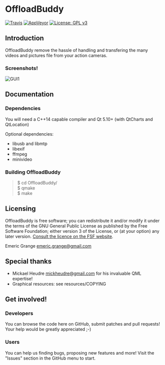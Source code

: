 OffloadBuddy
============

[![Travis](https://img.shields.io/travis/emericg/OffloadBuddy.svg?style=flat-square)](https://travis-ci.org/emericg/OffloadBuddy)
[![AppVeyor](https://img.shields.io/appveyor/ci/emericg/OffloadBuddy.svg?style=flat-square)](https://ci.appveyor.com/project/emericg/offloadbuddy)
[![License: GPL v3](https://img.shields.io/badge/license-GPL%20v3-blue.svg&style=flat-square)](http://www.gnu.org/licenses/gpl-3.0)


## Introduction

OffloadBuddy remove the hassle of handling and transfering the many videos and pictures file from your action cameras.


### Screenshots!

![GUI1](https://i.imgur.com/2w9V8uA.png)


## Documentation

### Dependencies

You will need a C++14 capable compiler and Qt 5.10+ (with QtCharts and QtLocation)

Optional dependencies:
- libusb and libmtp  
- libexif  
- ffmpeg  
- minivideo  

### Building OffloadBuddy

> $ cd OffloadBuddy/  
> $ qmake  
> $ make  


## Licensing

OffloadBuddy is free software; you can redistribute it and/or modify it under the terms of the GNU General Public License as published by the Free Software Foundation; either version 3 of the License, or (at your option) any later version.
[Consult the licence on the FSF website](http://www.gnu.org/licenses/gpl-3.0.txt).

Emeric Grange <emeric.grange@gmail.com>


## Special thanks

* Mickael Heudre <mickheudre@gmail.com> for his invaluable QML expertise!
* Graphical resources: see resources/COPYING


## Get involved!

### Developers

You can browse the code here on GitHub, submit patches and pull requests! Your help would be greatly appreciated ;-)

### Users

You can help us finding bugs, proposing new features and more! Visit the "Issues" section in the GitHub menu to start.
